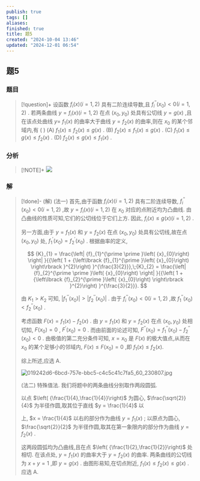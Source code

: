 ```yaml
---
publish: true
tags: []
aliases: 
finished: true
title: 题5
created: "2024-10-04 13:46"
updated: "2024-12-01 06:54"
---
```

## 题5
### 题目
> [!question]+
> 设函数 ${f}_{i}\left( x\right) \left( {i = 1,2}\right)$ 具有二阶连续导数,且 ${f}_{i}^{\prime \prime }\left( {x}_{0}\right) < 0\left( {i = 1,2}\right)$ . 若两条曲线 $y = {f}_{i}\left( x\right) \left( {i = 1,2}\right)$ 在点 $\left( {{x}_{0},{y}_{0}}\right)$ 处具有公切线 $y = g\left( x\right)$ ,且在该点处曲线 $y =$ ${f}_{1}\left( x\right)$ 的曲率大于曲线 $y = {f}_{2}\left( x\right)$ 的曲率,则在 ${x}_{0}$ 的某个邻域内,有 ( )
> (A) ${f}_{1}\left( x\right) \leq {f}_{2}\left( x\right) \leq g\left( x\right)$ . 
> (B) ${f}_{2}\left( x\right) \leq {f}_{1}\left( x\right) \leq g\left( x\right)$ . 
> (C) ${f}_{1}\left( x\right) \leq g\left( x\right) \leq {f}_{2}\left( x\right)$ . 
> (D) ${f}_{2}\left( x\right) \leq g\left( x\right) \leq {f}_{1}\left( x\right)$ .
### 分析
> [!NOTE]+
> ![](https://img.hwenyi.live/202411291620738.webp)
### 解
> [!done]-
> (解) (法一) 首先,由于函数 ${f}_{i}\left( x\right) \left( {i = 1,2}\right)$ 具有二阶连续导数, ${f}_{i}^{\prime \prime }\left( {x}_{0}\right) < 0\left( {i = 1,2}\right)$ ,故 $y = {f}_{i}\left( x\right) \left( {i = 1,2}\right)$ 在 ${x}_{0}$ 对应的点附近均为凸曲线. 由凸曲线的性质可知,它们的公切线位于它们上方. 因此, ${f}_{i}\left( x\right) \leq g\left( x\right) \left( {i = 1,2}\right)$ .
> 
> 另一方面,由于 $y = {f}_{1}\left( x\right)$ 和 $y = {f}_{2}\left( x\right)$ 在点 $\left( {{x}_{0},{y}_{0}}\right)$ 处具有公切线,故在点 $\left( {{x}_{0},{y}_{0}}\right)$ 处, ${f}_{1}^{\prime }\left( {x}_{0}\right) = {f}_{2}^{\prime }\left( {x}_{0}\right)$ . 根据曲率的定义,
> 
> $$
> {K}_{1} = \frac{\left| {f}_{1}^{\prime \prime }\left( {x}_{0}\right) \right| }{{\left( 1 + {\left\lbrack {f}_{1}^{\prime }\left( {x}_{0}\right) \right\rbrack }^{2}\right) }^{\frac{3}{2}}},\;{K}_{2} = \frac{\left| {f}_{2}^{\prime \prime }\left( {x}_{0}\right) \right| }{{\left( 1 + {\left\lbrack {f}_{2}^{\prime }\left( {x}_{0}\right) \right\rbrack }^{2}\right) }^{\frac{3}{2}}}.
> $$
> 
> 由 ${K}_{1} > {K}_{2}$ 可知, $\left| {{f}_{1}^{\prime \prime }\left( {x}_{0}\right) }\right| > \left| {{f}_{2}^{\prime \prime }\left( {x}_{0}\right) }\right|$ . 由于 ${f}_{i}^{\prime \prime }\left( {x}_{0}\right) < 0\left( {i = 1,2}\right)$ ,故 ${f}_{1}^{\prime \prime }\left( {x}_{0}\right) < {f}_{2}^{\prime \prime }\left( {x}_{0}\right)$ .
> 
> 考虑函数 $F\left( x\right) = {f}_{1}\left( x\right) - {f}_{2}\left( x\right)$ . 由 $y = {f}_{1}\left( x\right)$ 和 $y = {f}_{2}\left( x\right)$ 在点 $\left( {{x}_{0},{y}_{0}}\right)$ 处相切知, $F\left( {x}_{0}\right) = 0$ , ${F}^{\prime }\left( {x}_{0}\right) = 0$ . 而由前面的论述可知, ${F}^{\prime \prime }\left( {x}_{0}\right) = {f}_{1}^{\prime \prime }\left( {x}_{0}\right) - {f}_{2}^{\prime \prime }\left( {x}_{0}\right) < 0$ . 由极值的第二充分条件可知, $x = {x}_{0}$ 是 $F\left( x\right)$ 的极大值点,从而在 ${x}_{0}$ 的某个足够小的邻域内, $F\left( x\right) \leq F\left( {x}_{0}\right) = 0$ ,即 ${f}_{1}\left( x\right) \leq {f}_{2}\left( x\right) .$
> 
> 综上所述,应选 A.
> 
> ![019242d6-6bcd-757e-bbc5-c4c5c41c7fa5_60_230807.jpg](https://img.hwenyi.live/202409302017945.webp)
> 
> (法二) 特殊值法. 我们将题中的两条曲线分别取作两段圆弧.
> 
> 以点 $\left( {\frac{1}{4},\frac{1}{4}}\right)$ 为圆心, $\frac{\sqrt{2}}{4}$ 为半径作圆,取其位于直线 $y = \frac{1}{4}$ 以
> 
> 上, $x = \frac{1}{4}$ 以右的部分作为曲线 $y = {f}_{1}\left( x\right)$ ; 以原点为圆心, $\frac{\sqrt{2}}{2}$ 为半径作圆,取其在第一象限内的部分作为曲线 $y = {f}_{2}\left( x\right)$ .
> 
> 这两段圆弧均为凸曲线,且在点 $\left( {\frac{1}{2},\frac{1}{2}}\right)$ 处相切. 在该点处, $y = {f}_{1}\left( x\right)$ 的曲率大于 $y = {f}_{2}\left( x\right)$ 的曲率. 两条曲线的公切线为 $x + y = 1$ ,即 $y = g\left( x\right)$ . 由图形易知,在切点附近, ${f}_{1}\left( x\right) \leq {f}_{2}\left( x\right) \leq g\left( x\right)$ . 应选 A.